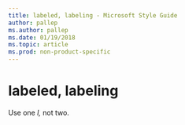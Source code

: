 ```yaml
---
title: labeled, labeling - Microsoft Style Guide
author: pallep
ms.author: pallep
ms.date: 01/19/2018
ms.topic: article
ms.prod: non-product-specific
---
```


# labeled, labeling

Use one *l,* not two.
